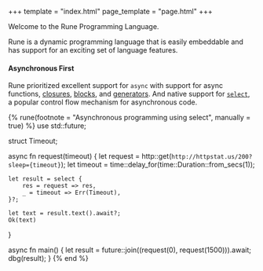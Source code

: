 +++
template = "index.html"
page_template = "page.html"
+++

Welcome to the Rune Programming Language.

Rune is a dynamic programming language that is easily embeddable and has support for an exciting set of language features.

#### Asynchronous First

Rune prioritized excellent support for `async` with support for async functions,
[closures], [blocks], and [generators]. And native support for [`select`], a
popular control flow mechanism for asynchronous code.

{% rune(footnote = "Asynchronous programming using select", manually = true) %}
use std::future;

struct Timeout;

async fn request(timeout) {
    let request = http::get(`http://httpstat.us/200?sleep={timeout}`);
    let timeout = time::delay_for(time::Duration::from_secs(1));

    let result = select {
        res = request => res,
        _ = timeout => Err(Timeout),
    }?;

    let text = result.text().await?;
    Ok(text)
}

async fn main() {
    let result = future::join((request(0), request(1500))).await;
    dbg(result);
}
{% end %}

[closures]: https://rune-rs.github.io/book/async.html#async-closures
[blocks]: https://rune-rs.github.io/book/async.html#async-blocks
[generators]: https://rune-rs.github.io/book/streams.html
[`select`]: https://rune-rs.github.io/book/async.html#select-blocks
